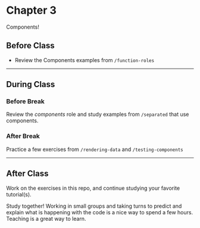 # Chapter 3

Components!

## Before Class

- Review the Components examples from `/function-roles`

---

## During Class

### Before Break

Review the _components_ role and study examples from `/separated` that use components.

### After Break

Practice a few exercises from `/rendering-data` and `/testing-components`

---

## After Class

Work on the exercises in this repo, and continue studying your favorite tutorial(s).

Study together! Working in small groups and taking turns to predict and explain
what is happening with the code is a nice way to spend a few hours. Teaching is
a great way to learn.
